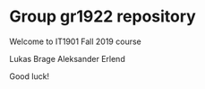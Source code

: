 # Group gr1922 repository 
 
Welcome to IT1901 Fall 2019 course

Lukas
Brage
Aleksander
Erlend
 
Good luck! 
